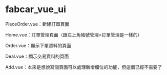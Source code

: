 # fabcar_vue_ui
PlaceOrder.vue：新建訂單頁面

Home.vue：訂單管理頁面（跟左上角帳號管理>訂單管理是一樣的）

Order.vue：顯示下單資料的頁面

Deal.vue：顯示交易資料的頁面

Add.vue：本來是想說寫個頁面可以處理新增欄位的功能，但這個已經不需要了
